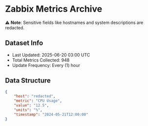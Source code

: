 # Zabbix Metrics Archive

⚠️ **Note**: Sensitive fields like hostnames and system descriptions are redacted.

## Dataset Info
- Last Updated: 2025-06-20 03:00 UTC
- Total Metrics Collected: 948
- Update Frequency: Every (1) hour

## Data Structure
```json
{
    "host": "redacted",
    "metric": "CPU Usage",
    "value": "12.5",
    "units": "%",
    "timestamp": "2024-05-21T12:00:00"
}
```
